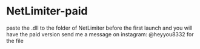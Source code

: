 # NetLimiter-paid
paste the .dll to the folder of NetLimiter before the first launch and you will have the paid version
send me a message on instagram: @heyyou8332 for the file 
